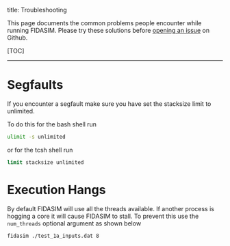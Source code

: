 title: Troubleshooting

This page documents the common problems people encounter while running FIDASIM.
Please try these solutions before [opening an issue](https://github.com/D3DEnergetic/FIDASIM/issues/new) on Github.

[TOC]

---

# Segfaults
If you encounter a segfault make sure you have set the stacksize limit to unlimited.

To do this for the bash shell run
```bash
ulimit -s unlimited
```
or for the tcsh shell run
```tcsh
limit stacksize unlimited
```

# Execution Hangs
By default FIDASIM will use all the threads available. 
If another process is hogging a core it will cause FIDASIM to stall.
To prevent this use the `num_threads` optional argument as shown below

```
fidasim ./test_1a_inputs.dat 8
```

